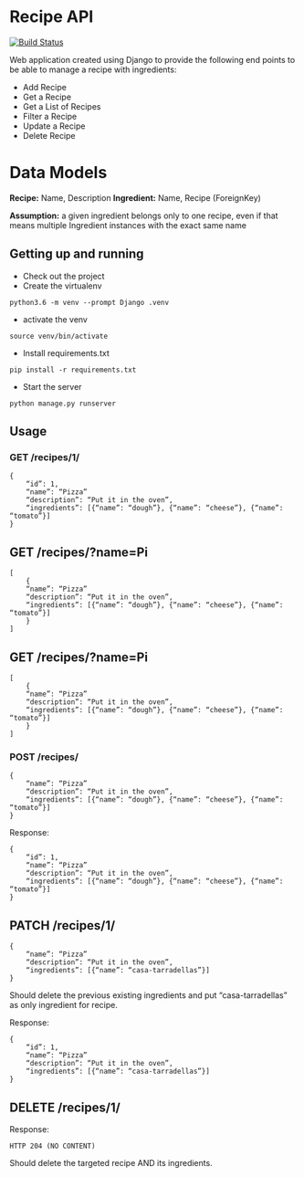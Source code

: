 # Recipe API

[![Build Status](https://travis-ci.org/eballo/exercise-recipe-api.svg?branch=master)](https://travis-ci.org/eballo/exercise-recipe-api)

Web application created using Django to provide the following end points to
be able to manage a recipe with ingredients:

- Add Recipe
- Get a Recipe
- Get a List of Recipes
- Filter a Recipe
- Update a Recipe 
- Delete Recipe

# Data Models

**Recipe:** Name, Description
**Ingredient:** Name, Recipe (ForeignKey)

**Assumption:** a given ingredient belongs only to one recipe, 
even if that means multiple Ingredient instances with the exact same name

## Getting up and running
- Check out the project
- Create the virtualenv

```python3.6 -m venv --prompt Django .venv```
- activate the venv

```source venv/bin/activate```
- Install requirements.txt

```pip install -r requirements.txt```

- Start the server

``` python manage.py runserver ```

## Usage

### GET /recipes/1/ 
```
{
	“id”: 1,
	“name”: “Pizza”
	“description”: “Put it in the oven”,
	“ingredients”: [{“name”: “dough”}, {“name”: “cheese”}, {“name”: “tomato”}]
}
```
## GET /recipes/?name=Pi 
```
[
    {
	“name”: “Pizza”
	“description”: “Put it in the oven”,
	“ingredients”: [{“name”: “dough”}, {“name”: “cheese”}, {“name”: “tomato”}]
    }
]
```
## GET /recipes/?name=Pi
```
[
    {
	“name”: “Pizza”
	“description”: “Put it in the oven”,
	“ingredients”: [{“name”: “dough”}, {“name”: “cheese”}, {“name”: “tomato”}]
    }
]
```

### POST /recipes/
```
{
	“name”: “Pizza”
	“description”: “Put it in the oven”,
	“ingredients”: [{“name”: “dough”}, {“name”: “cheese”}, {“name”: “tomato”}]
}
```
Response:
```
{
	“id”: 1,
	“name”: “Pizza”
	“description”: “Put it in the oven”,
	“ingredients”: [{“name”: “dough”}, {“name”: “cheese”}, {“name”: “tomato”}]
}
```
## PATCH /recipes/1/
```
{
    “name”: “Pizza”
    “description”: “Put it in the oven”,
    “ingredients”: [{“name”: “casa-tarradellas”}]
}
```

Should delete the previous existing ingredients and put “casa-tarradellas” as only ingredient for recipe.

Response:
```
{
	“id”: 1,
	“name”: “Pizza”
	“description”: “Put it in the oven”,
	“ingredients”: [{“name”: “casa-tarradellas”}]
}
```

## DELETE /recipes/1/

Response:
```
HTTP 204 (NO CONTENT)
```

Should delete the targeted recipe AND its ingredients.
